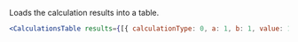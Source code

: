 Loads the calculation results into a table.

```jsx
<CalculationsTable results={[{ calculationType: 0, a: 1, b: 1, value: 1 }]} />
```
